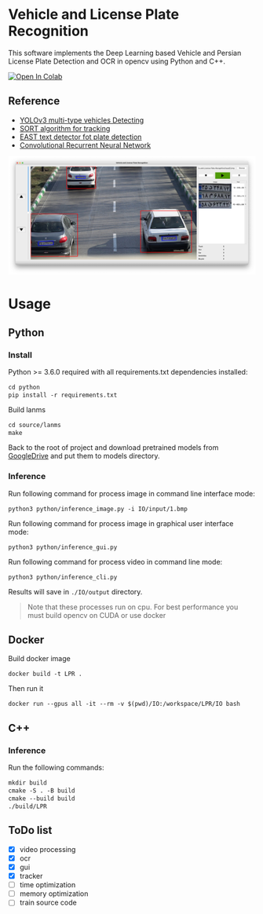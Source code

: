 # Vehicle and License Plate Recognition
This software implements the Deep Learning based Vehicle and Persian License Plate Detection and OCR in opencv using Python and C++.

[![Open In Colab](https://colab.research.google.com/assets/colab-badge.svg)](https://colab.research.google.com/github/mjavadpur/VLPR/blob/main/quick_demo.ipynb)

## Reference
- [YOLOv3 multi-type vehicles Detecting](https://github.com/wsh122333/Multi-type_vehicles_flow_statistics)
- [SORT algorithm for tracking](https://github.com/abewley/sort)
- [EAST text detector fot plate detection](https://github.com/argman/EAST)
- [Convolutional Recurrent Neural Network](https://github.com/meijieru/crnn.pytorch)

![Screenshot](assets/screenshot.jpg)

# Usage

## Python
### Install
Python >= 3.6.0 required with all requirements.txt dependencies installed:
```
cd python
pip install -r requirements.txt
```
Build lanms
```
cd source/lanms
make
```
Back to the root of project and download pretrained models from [GoogleDrive](https://drive.google.com/drive/folders/1fGap3iOAfSTJ8aDaci2DmNHb1KezPxMd?usp=sharing) and put them to models directory.

### Inference
Run following command for process image in command line interface mode:
```
python3 python/inference_image.py -i IO/input/1.bmp
```

Run following command for process image in graphical user interface mode:
```
python3 python/inference_gui.py
```
Run following command for process video in command line mode:
```
python3 python/inference_cli.py
```
Results will save in `./IO/output` directory.

> Note that these processes run on cpu. For best performance you must build opencv on CUDA or use docker 

## Docker
Build docker image
```
docker build -t LPR .
```
Then run it
```
docker run --gpus all -it --rm -v $(pwd)/IO:/workspace/LPR/IO bash
```

## C++
### Inference
Run the following commands:
```
mkdir build
cmake -S . -B build
cmake --build build
./build/LPR
```


## ToDo list
- [x] video processing
- [x] ocr
- [x] gui
- [x] tracker
- [ ] time optimization
- [ ] memory optimization
- [ ] train source code
